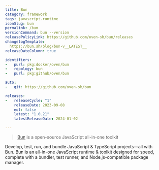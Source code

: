 ```yaml
---
title: Bun
category: framework
tags: javascript-runtime
iconSlug: bun
permalink: /bun
versionCommand: bun --version
releasePolicyLink: https://github.com/oven-sh/bun/releases
changelogTemplate: 
  https://bun.sh/blog/bun-v__LATEST__
releaseDateColumn: true

identifiers:
-   purl: pkg:docker/oven/bun
-   repology: bun
-   purl: pkg:github/oven/bun

auto:
-   git: https://github.com/oven-sh/bun

releases:
-   releaseCycle: "1"
    releaseDate: 2023-09-08
    eol: false
    latest: "1.0.21"
    latestReleaseDate: 2024-01-02

---
```


> [Bun](https://bun.sh/) is a open-source JavaScript all-in-one toolkit

Develop, test, run, and bundle JavaScript & TypeScript projects—all with Bun.
Bun is an all-in-one JavaScript runtime & toolkit designed for speed, complete with a bundler, test runner, and Node.js-compatible package manager.
